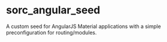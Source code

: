 # sorc_angular_seed
A custom seed for AngularJS Material applications with a simple preconfiguration for routing/modules.
